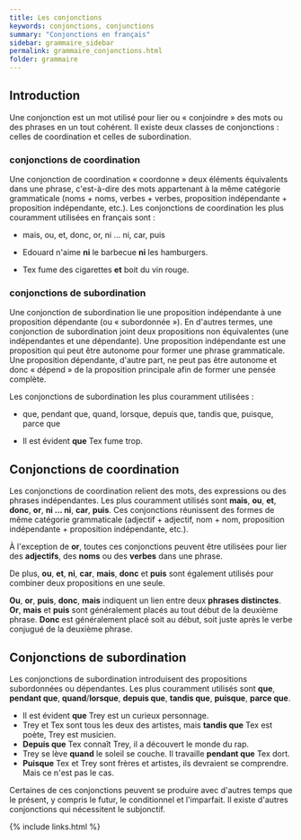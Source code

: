 ```yaml
---
title: Les conjonctions
keywords: conjonctions, conjunctions
summary: "Conjonctions en français"
sidebar: grammaire_sidebar
permalink: grammaire_conjonctions.html
folder: grammaire
---
```


## Introduction
Une conjonction est un mot utilisé pour lier ou « conjoindre » des mots ou des phrases en un tout cohérent. Il existe deux classes de conjonctions : celles de coordination et celles de subordination.

### conjonctions de coordination
Une conjonction de coordination « coordonne » deux éléments équivalents dans une phrase, c'est-à-dire des mots appartenant à la même catégorie grammaticale (noms + noms, verbes + verbes, proposition indépendante + proposition indépendante, etc.). Les conjonctions de coordination les plus couramment utilisées en français sont :
* mais, ou, et, donc, or, ni ... ni, car, puis

* Edouard n'aime **ni** le barbecue **ni** les hamburgers.
* Tex fume des cigarettes **et** boit du vin rouge.

### conjonctions de subordination
Une conjonction de subordination lie une proposition indépendante à une proposition dépendante (ou « subordonnée »). En d'autres termes, une conjonction de subordination joint deux propositions non équivalentes (une indépendantes et une dépendante). Une proposition indépendante est une proposition qui peut être autonome pour former une phrase grammaticale. Une proposition dépendante, d'autre part, ne peut pas être autonome et donc « dépend » de la proposition principale afin de former une pensée complète.

Les conjonctions de subordination les plus couramment utilisées :

* que, pendant que, quand, lorsque, depuis que, tandis que, puisque, parce que

* Il est évident **que** Tex fume trop.

## Conjonctions de coordination
Les conjonctions de coordination relient des mots, des expressions ou des phrases indépendantes. Les plus couramment utilisés sont **mais**, **ou**, **et**, **donc**, **or**, **ni ... ni**, **car**, **puis**. Ces conjonctions réunissent des formes de même catégorie grammaticale (adjectif + adjectif, nom + nom, proposition indépendante + proposition indépendante, etc.).

À l'exception de **or**, toutes ces conjonctions peuvent être utilisées pour lier des **adjectifs**, des **noms** ou des **verbes** dans une phrase.

De plus, **ou**, **et**, **ni**, **car**, **mais**, **donc** et **puis** sont également utilisés pour combiner deux propositions en une seule.

**Ou**, **or**, **puis**, **donc**, **mais** indiquent un lien entre deux **phrases distinctes**. **Or**, **mais** et **puis** sont généralement placés au tout début de la deuxième phrase. **Donc** est généralement placé soit au début, soit juste après le verbe conjugué de la deuxième phrase.

## Conjonctions de subordination
Les conjonctions de subordination introduisent des propositions subordonnées ou dépendantes. Les plus couramment utilisés sont **que**, **pendant que**, **quand**/**lorsque**, **depuis que**, **tandis que**, **puisque**, **parce que**.

* Il est évident **que** Trey est un curieux personnage.
* Trey et Tex sont tous les deux des artistes, mais **tandis que** Tex est poète, Trey est musicien.
* **Depuis que** Tex connaît Trey, il a découvert le monde du rap.
* Trey se lève **quand** le soleil se couche. Il travaille **pendant que** Tex dort.
* **Puisque** Tex et Trey sont frères et artistes, ils devraient se comprendre. Mais ce n'est pas le cas.

Certaines de ces conjonctions peuvent se produire avec d'autres temps que le présent, y compris le futur, le conditionnel et l'imparfait. Il existe d'autres conjonctions qui nécessitent le subjonctif.

{% include links.html %}
